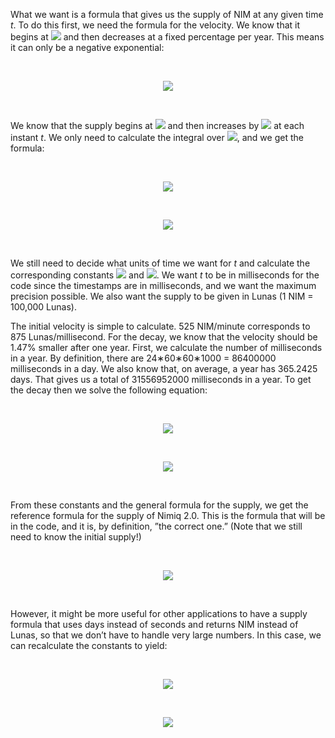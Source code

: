 What we want is a formula that gives us the supply of NIM at any given time *t*. To do this first, we need the formula for the velocity. We know that it begins at <img src="https://render.githubusercontent.com/render/math?math=V_0"> and then decreases at a fixed percentage per year. This means it can only be a negative exponential:

<br/>

<p align="center">
  <img src="https://render.githubusercontent.com/render/math?math=V(t)=V_0e^{-\beta t}">
</p>

<br/>

We know that the supply begins at <img src="https://render.githubusercontent.com/render/math?math=S_0"> and then increases by <img src="https://render.githubusercontent.com/render/math?math=V(t)"> at each instant *t*. We only need to calculate the integral over <img src="https://render.githubusercontent.com/render/math?math=V(t)">, and we get the formula:

<br/>

<p align="center">
  <img src="https://render.githubusercontent.com/render/math?math=S(t)=S_0+\int_0^tV_0e^{-\beta x}dx=S_0+V_0 \left[-\frac {e^{-\beta x}}{\beta}\right]_0^t=">
</p>

<br/>

<p align="center">
  <img src="https://render.githubusercontent.com/render/math?math=S_0+V_0 \left(-\frac {e^{-\beta t}}{\beta}+\frac{1}{\beta} \right)=S_0+\frac{V_0}{\beta}\left(1-e^{-\beta t}\right)">
</p>

<br/>

We still need to decide what units of time we want for *t* and calculate the corresponding constants <img src="https://render.githubusercontent.com/render/math?math=V_0"> and <img src="https://render.githubusercontent.com/render/math?math=\beta">. We want *t* to be in milliseconds for the code since the timestamps are in milliseconds, and we want the maximum precision possible. We also want the supply to be given in Lunas (1 NIM = 100,000 Lunas).

The initial velocity is simple to calculate. 525 NIM/minute corresponds to 875 Lunas/millisecond. For the decay, we know that the velocity should be 1.47% smaller after one year. First, we calculate the number of milliseconds in a year. By definition, there are 24∗60∗60∗1000 = 86400000 milliseconds in a day. We also know that, on average, a year has 365.2425 days. That gives us a total of 31556952000 milliseconds in a year. To get the decay then we solve the following equation:

<br/>

<p align="center">
  <img src="https://render.githubusercontent.com/render/math?math=e^{-\beta \cdot 31556952000}=1-0.0147\Leftrightarrow e^{-\beta  \cdot  31556952000}=0.9853\Leftrightarrow">
</p>

<br/>

<p align="center">
  <img src="https://render.githubusercontent.com/render/math?math=\Leftrightarrow \beta=-\frac{\ln(0.9853)}{31556952000}\Leftrightarrow \beta \approx4.69282 \times10^{-13}">
</p>

<br/>

From these constants and the general formula for the supply, we get the reference formula for the supply of Nimiq 2.0. This is the formula that will be in the code, and it is, by definition, ”the correct one.” (Note that we still need to know the initial supply!)

<br/>

<p align="center">
  <img src="https://render.githubusercontent.com/render/math?math=S(t)=S_0-\frac{875\times31556952000}{\ln(0.9853)}(1-e^\frac{\ln (0.9853)}{31556952000} t)">
</p>

<br/>

However, it might be more useful for other applications to have a supply formula that uses days instead of seconds and returns NIM instead of Lunas, so that we don’t have to handle very large numbers. In this case, we can recalculate the constants to yield:

<br/>

<p align="center">
  <img src="https://render.githubusercontent.com/render/math?math=V_0=\text{75000 NIM/day}">
</p>

<br/>

<p align="center">
  <img src="https://render.githubusercontent.com/render/math?math=\beta=-\frac{\ln(0.9853)}{365.2425}\approx0.000040546">
</p>
